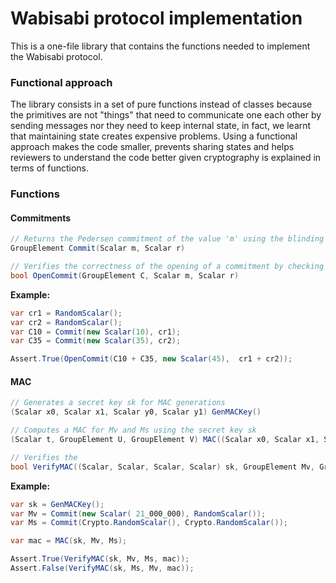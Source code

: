 # Wabisabi protocol implementation

This is a one-file library that contains the functions needed to implement the Wabisabi protocol.

### Functional approach

The library consists in a set of pure functions instead of classes because the primitives are not "things" that need to communicate one each other by sending messages nor they need to keep internal state, in fact, we learnt that maintaining state creates expensive problems. Using a functional approach makes the code smaller, prevents sharing states and helps reviewers to understand the code better given cryptography is explained in terms of functions.

### Functions

#### Commitments

```c#
// Returns the Pedersen commitment of the value 'm' using the blinding factor 'r'. 
GroupElement Commit(Scalar m, Scalar r)

// Verifies the correctness of the opening of a commitment by checking Commit(m, r) == C
bool OpenCommit(GroupElement C, Scalar m, Scalar r)
```

**Example:**

```c#
var cr1 = RandomScalar();
var cr2 = RandomScalar();
var C10 = Commit(new Scalar(10), cr1);
var C35 = Commit(new Scalar(35), cr2);

Assert.True(OpenCommit(C10 + C35, new Scalar(45),  cr1 + cr2));
```

#### MAC


```c#
// Generates a secret key sk for MAC generations
(Scalar x0, Scalar x1, Scalar y0, Scalar y1) GenMACKey()

// Computes a MAC for Mv and Ms using the secret key sk 
(Scalar t, GroupElement U, GroupElement V) MAC((Scalar x0, Scalar x1, Scalar y0, Scalar y1) sk, GroupElement Mv, GroupElement Ms)

// Verifies the 
bool VerifyMAC((Scalar, Scalar, Scalar, Scalar) sk, GroupElement Mv, GroupElement Ms, (Scalar t, GroupElement U, GroupElement V) mac)
```
**Example:**

```c#
var sk = GenMACKey();
var Mv = Commit(new Scalar( 21_000_000), RandomScalar());
var Ms = Commit(Crypto.RandomScalar(), Crypto.RandomScalar());

var mac = MAC(sk, Mv, Ms);

Assert.True(VerifyMAC(sk, Mv, Ms, mac));
Assert.False(VerifyMAC(sk, Ms, Mv, mac));
```
